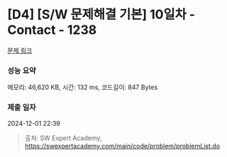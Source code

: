 # [D4] [S/W 문제해결 기본] 10일차 - Contact - 1238 

[문제 링크](https://swexpertacademy.com/main/code/problem/problemDetail.do?contestProbId=AV15B1cKAKwCFAYD) 

### 성능 요약

메모리: 46,620 KB, 시간: 132 ms, 코드길이: 847 Bytes

### 제출 일자

2024-12-01 22:39



> 출처: SW Expert Academy, https://swexpertacademy.com/main/code/problem/problemList.do